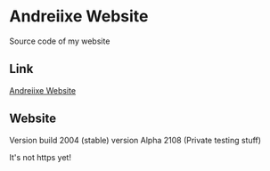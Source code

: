 # Andreiixe Website
Source code of my website

## Link
[Andreiixe Website](http://andreiixe.rf.gd/?i=1)

## Website
Version build 2004 (stable)
version Alpha 2108 (Private testing stuff)

It's not https yet!
